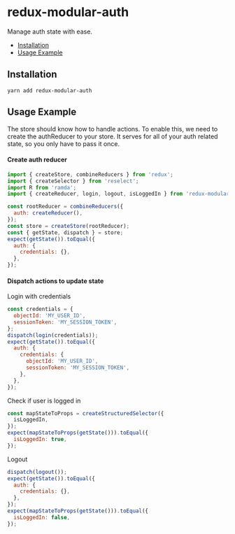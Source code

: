 # redux-modular-auth

Manage auth state with ease.

- [Installation](#installation)
- [Usage Example](#usage-example)


## Installation

```
yarn add redux-modular-auth
```


## Usage Example

The store should know how to handle actions. To enable this, we need to create the authReducer to your store. It serves for all of your auth related state, so you only have to pass it once.

#### Create auth reducer

```js
import { createStore, combineReducers } from 'redux';
import { createSelector } from 'reselect';
import R from 'ramda';
import { createReducer, login, logout, isLoggedIn } from 'redux-modular-auth';

const rootReducer = combineReducers({
  auth: createReducer(),
});
const store = createStore(rootReducer);
const { getState, dispatch } = store;
expect(getState()).toEqual({
  auth: {
    credentials: {},
  },
});
```

#### Dispatch actions to update state

Login with credentials

```js
const credentials = {
  objectId: 'MY_USER_ID',
  sessionToken: 'MY_SESSION_TOKEN',
};
dispatch(login(credentials));
expect(getState()).toEqual({
  auth: {
    credentials: {
      objectId: 'MY_USER_ID',
      sessionToken: 'MY_SESSION_TOKEN',
    },
  },
});
```

Check if user is logged in

```js
const mapStateToProps = createStructuredSelector({
  isLoggedIn,
});
expect(mapStateToProps(getState())).toEqual({
  isLoggedIn: true,
});
```

Logout

```js
dispatch(logout());
expect(getState()).toEqual({
  auth: {
    credentials: {},
  },
});
expect(mapStateToProps(getState())).toEqual({
  isLoggedIn: false,
});
```
